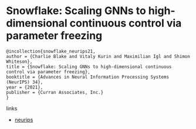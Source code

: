 # Snowflake: Scaling GNNs to high-dimensional continuous control via parameter freezing

```
@incollection{snowflake_neurips21,
author = {Charlie Blake and Vitaly Kurin and Maximilian Igl and Shimon Whiteson},
title = {Snowflake: Scaling GNNs to high-dimensional continuous control via parameter freezing},
booktitle = {Advances in Neural Information Processing Systems (NeurIPS) 34},
year = {2021},
publisher = {Curran Associates, Inc.}
}
```

links
- [neurips](https://neurips.cc/Conferences/2021/ScheduleMultitrack?event=26981)
